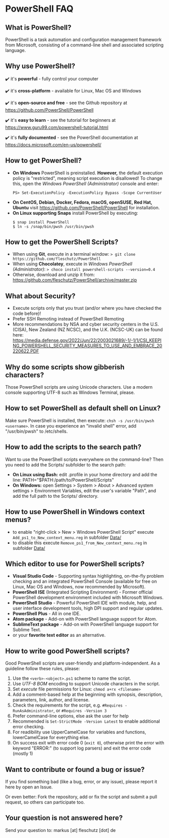 PowerShell FAQ
==============

What is PowerShell?
-------------------
PowerShell is a task automation and configuration management framework from Microsoft, consisting of a command-line shell and associated scripting language. 


Why use PowerShell?
-------------------
✔️ it's **powerful** - fully control your computer

✔️ it's **cross-platform** - available for Linux, Mac OS and Windows

✔️ it's **open-source and free** - see the Github repository at https://github.com/PowerShell/PowerShell 

✔️ it's **easy to learn** - see the tutorial for beginners at https://www.guru99.com/powershell-tutorial.html

✔️ it's **fully documented** - see the PowerShell documentation at https://docs.microsoft.com/en-us/powershell/


How to get PowerShell?
----------------------
* **On Windows** PowerShell is preinstalled. **However,** the default execution policy is "restricted", meaning script execution is disallowed! To change this, open the *Windows PowerShell (Administrator)* console and enter:
   ```
   PS> Set-ExecutionPolicy -ExecutionPolicy Bypass -Scope CurrentUser
   ```
* **On CentOS, Debian, Docker, Fedora, macOS, openSUSE, Red Hat, Ubuntu** visit https://github.com/PowerShell/PowerShell for installation.
* **On Linux supporting Snaps** install PowerShell by executing:
   ```
   $ snap install PowerShell
   $ ln -s /snap/bin/pwsh /usr/bin/pwsh
   ```

How to get the PowerShell Scripts?
----------------------------------
* When using **Git**, execute in a terminal window: `> git clone https://github.com/fleschutz/PowerShell`
* When using **Chocolatey**, execute in *Windows PowerShell (Administrator)*: `> choco install powershell-scripts --version=0.4`
* Otherwise, download and unzip it from: https://github.com/fleschutz/PowerShell/archive/master.zip


What about Security?
--------------------
* Execute scripts only that you trust (and/or where you have checked the code before)!
* Prefer SSH Remoting instead of PowerShell Remoting
* More recommendations by NSA and cyber security centers in the U.S. (CISA), New Zealand (NZ NCSC), and the U.K. (NCSC-UK) can be found here: https://media.defense.gov/2022/Jun/22/2003021689/-1/-1/1/CSI_KEEPING_POWERSHELL_SECURITY_MEASURES_TO_USE_AND_EMBRACE_20220622.PDF


Why do some scripts show gibberish characters?
----------------------------------------------
Those PowerShell scripts are using Unicode characters. Use a modern console supporting UTF-8 such as Windows Terminal, please.


How to set PowerShell as default shell on Linux?
------------------------------------------------
Make sure PowerShell is installed, then execute: `chsh -s /usr/bin/pwsh <username>`. In case you experience an "invalid shell" error, add "/usr/bin/pwsh" to /etc/shells.


How to add the scripts to the search path?
------------------------------------------
Want to use the PowerShell scripts everywhere on the command-line? Then you need to add the Scripts/ subfolder to the search path:

* **On Linux using Bash:** edit .profile in your home directory and add the line: PATH="$PATH:/path/to/PowerShell/Scripts"
* **On Windows:** open Settings > System > About > Advanced system settings > Environment Variables, edit the user's variable "Path", and add the full path to the Scripts/ directory.


How to use PowerShell in Windows context menus?
-----------------------------------------------
* to enable "right-click > New > Windows PowerShell Script" execute `Add_ps1_to_New_context_menu.reg` in subfolder [Data/](../Data)
* to disable this execute `Remove_ps1_from_New_context_menu.reg` in subfolder [Data/](../Data)


Which editor to use for PowerShell scripts?
-------------------------------------------
* **Visual Studio Code** - Supporting syntax highlighting, on-the-fly problem checking and an integrated PowerShell Console (available for free on Linux, Mac OS and Windows, now recommended by Microsoft).
* **PowerShell ISE** (Integrated Scripting Environment) - Former official PowerShell development environment included with Microsoft Windows.
* **PowerShell Studio** - Powerful PowerShell IDE with module, help, and user interface development tools, high DPI support and regular updates.
* **PowerShell Plus** - All in one IDE.
* **Atom package** - Add-on with PowerShell language support for Atom.
* **SublimeText package** - Add-on with PowerShell language support for Sublime Text.
* or your **favorite text editor** as an alternative.


How to write good PowerShell scripts?
-------------------------------------
Good PowerShell scripts are user-friendly and platform-independent. As a guideline follow these rules, please:

1. Use the `<verb>-<object>.ps1` scheme to name the script.
2. Use *UTF-8 BOM* encoding to support Unicode characters in the script.
3. Set *execute* file permissions for Linux: `chmod a+rx <filename>`
4. Add a comment-based help at the beginning with synopsis, description, parameters, link, author, and license.
5. Check the requirements for the script, e.g. `#Requires -RunAsAdministrator`, or `#Requires -Version 3`
6. Prefer command-line options, else ask the user for help
7. Recommended is `Set-StrictMode -Version Latest` to enable additional error checking.
8. For readibility use UpperCamelCase for variables and functions, lowerCamelCase for everything else.
9. On success exit with error code 0 (`exit 0`), otherwise print the error with keyword "ERROR:" (to support log parsers) and exit the error code (mostly 1)


Want to contribute or found a bug or issue?
-------------------------------------------
If you find something bad (like a bug, error, or any issue), please report it here by open an Issue.

Or even better: Fork the repository, add or fix the script and submit a pull request, so others can participate too.  


Your question is not answered here?
-----------------------------------
Send your question to: markus [at] fleschutz [dot] de
